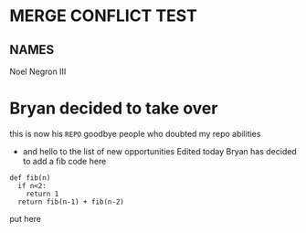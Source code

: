 # MERGE CONFLICT TEST
## NAMES
Noel Negron III
# Bryan decided to take over
this is now his ``REPO``
goodbye people who doubted my repo abilities
- and hello to the list of new opportunities 
Edited today
Bryan has decided to add a fib code here

```
def fib(n)
  if n<2:
    return 1
  return fib(n-1) + fib(n-2)
```

put here

